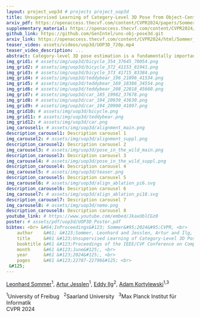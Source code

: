 ```yaml
---
layout: project_uop3d # projects project_uop3d
title: Unsupervised Learning of Category-Level 3D Pose from Object-Centric Videos
arxiv_pdf: https://openaccess.thecvf.com/content/CVPR2024/papers/Sommer_Unsupervised_Learning_of_Category-Level_3D_Pose_from_Object-Centric_Videos_CVPR_2024_paper.pdf
supplementary_material: https://openaccess.thecvf.com/content/CVPR2024/supplemental/Sommer_Unsupervised_Learning_of_CVPR_2024_supplemental.pdf
github_link: https://github.com/GenIntel/uns-obj-pose3d.git
arxiv_link: https://openaccess.thecvf.com/content/CVPR2024/html/Sommer_Unsupervised_Learning_of_Category-Level_3D_Pose_from_Object-Centric_Videos_CVPR_2024_paper.html
teaser_video: assets/videos/uop3d/UOP3D_720p.mp4
teaser_video_description: ...
abstract: Category-level 3D pose estimation is a fundamentally important problem in computer vision and robotics e.g. for embodied agents or to train 3D generative models. However so far methods that estimate the category-level object pose require either large amounts of human annotations CAD models or input from RGB-D sensors. In contrast we tackle the problem of learning to estimate the category-level 3D pose only from casually taken object-centric videos without human supervision. We propose a two-step pipeline&#58; First we introduce a multi-view alignment procedure that determines canonical camera poses across videos with a novel and robust cyclic distance formulation for geometric and appearance matching using reconstructed coarse meshes and DINOv2 features. In a second step the canonical poses and reconstructed meshes enable us to train a model for 3D pose estimation from a single image. In particular our model learns to estimate dense correspondences between images and a prototypical 3D template by predicting for each pixel in a 2D image a feature vector of the corresponding vertex in the template mesh. We demonstrate that our method outperforms all baselines at the unsupervised alignment of object-centric videos by a large margin and provides faithful and robust predictions in-the-wild on the Pascal3D+ and ObjectNet3D datasets. # Category-level 3D pose estimation is a fundamentally important problem in computer vision and robotics, e.g. for embodied agents or to train 3D generative models. However, so far methods that estimate the category-level object pose require either large amounts of human annotations, CAD models or input from RGB-D sensors. In contrast, we tackle the problem of learning to estimate the category-level 3D pose only from casually taken object-centric videos without human supervision. We propose a two-step pipeline: First, we introduce a multi-view alignment procedure that determines canonical camera poses across videos with a novel and robust cyclic distance formulation for geometric and appearance matching using reconstructed coarse meshes and DINOv2 features. In a second step, the canonical poses and reconstructed meshes enable us to train a model for 3D pose estimation from a single image. In particular, our model learns to estimate dense correspondences between images and a prototypical 3D template by predicting, for each pixel in a 2D image, a feature vector of the corresponding vertex in the template mesh. We demonstrate that our method outperforms all baselines at the unsupervised alignment of object-centric videos by a large margin and provides faithful and robust predictions in-the-wild on the Pascal3D+ and ObjectNet3D datasets.
img_grid1: # assets/img/uop3d/bicycle_354_37645_70054.png
img_grid2: # assets/img/uop3d/bicycle_372_41153_81941.png
img_grid3: # assets/img/uop3d/bicycle_373_41715_83384.png
img_grid4: # assets/img/uop3d/teddybear_196_21096_41534.png
img_grid5: # assets/img/uop3d/teddybear_169_18386_34554.png
img_grid6: # assets/img/uop3d/teddybear_208_22018_45660.png
img_grid7: # assets/img/uop3d/car_185_19982_37678.png
img_grid8: # assets/img/uop3d/car_194_20939_43630.png
img_grid9: # assets/img/uop3d/car_194_20900_41097.png
img_grid10: # assets/img/uop3d/bicycle.png
img_grid11: # assets/img/uop3d/teddybear.png
img_grid12: # assets/img/uop3d/car.png
img_carousel1: # assets/img/uop3d/alignment_main.png
description_carousel1: Description carousel 1
img_carousel2: # assets/img/uop3d/alignment_suppl.png
description_carousel2: Description carousel 2
img_carousel3: # assets/img/uop3d/pose_in_the_wild_main.png
description_carousel3: Description carousel 3
img_carousel4: # assets/img/uop3d/pose_in_the_wild_suppl.png
description_carousel4: Description carousel 4
img_carousel5: # assets/img/uop3d/teaser.png
description_carousel5: Description carousel 5
img_carousel6: # assets/img/uop3d/align_ablation_pi6.svg
description_carousel6: Description carousel 6
img_carousel7: # assets/img/uop3d/align_ablation_pi18.svg
description_carousel7: Description carousel 7
img_carousel8: # assets/img/uop3d/nemo.png
description_carousel8: Description carousel 8
youtube_link: # https://www.youtube.com/embed/JkaxUblCGz0
poster: # assets/pdf/uop3d/UOP3D_Poster.pdf
bibtex: <br> &#64;InProceedings&#123; Sommer&#95;2024&#95;CVPR, <br>
    author    &#61; &#123;Sommer, Leonhard and Jesslen, Artur and Ilg, Eddy and Kortylewski, Adam&#125;, <br>
    title     &#61 &#123;Unsupervised Learning of Category-Level 3D Pose from Object-Centric Videos&#125;, <br>
    booktitle &#61 &#123;Proceedings of the IEEE/CVF Conference on Computer Vision and Pattern Recognition (CVPR)&#125;, <br>
    month     &#61 &#123;June&#125;, <br>
    year      &#61 &#123;2024&#125;, <br>
    pages     &#61 &#123;22787-22796&#125; <br>
 &#125;
---
```


[Leonhard Sommer](https://github.com/limpbot)<sup>1</sup>, [Artur Jesslen](https://arturjssln.github.io)<sup>1</sup>, [Eddy Ilg](https://www.utn.de/departments/department-computer-science-artificial-intelligence/cvmp-lab)<sup>2</sup>, [Adam Kortylewski](https://genintel.mpi-inf.mpg.de)<sup>1,3</sup>

<div class="is-size-5 publication-authors">
<span class="author-block">
<sup>1</sup>University of Freibug &nbsp;
<sup>2</sup>Saarland University &nbsp;
<sup>3</sup>Max Planck Institut für Informatik
<br>
CVPR 2024</span>

<!-- <span class="eql-cntrb"><small><br><sup>*</sup>Indicates Equal Contribution</small></span> -->
</div>
